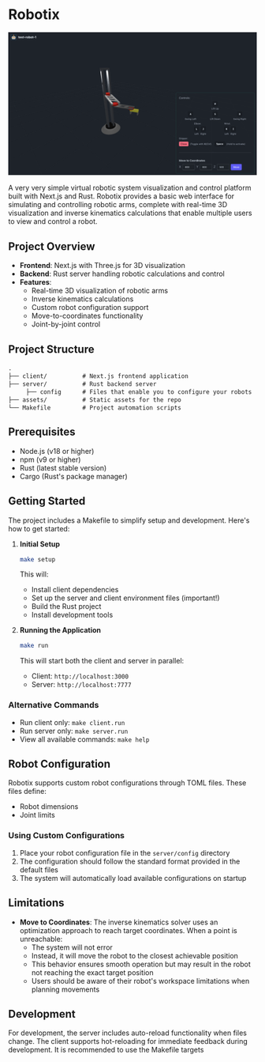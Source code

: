 # Robotix

![Robotix Screenshot](assets/robotix_screenshot.png)

A very very simple virtual robotic system visualization and control platform built with Next.js and Rust. Robotix provides a basic web interface for simulating and controlling robotic arms, complete with real-time 3D visualization and inverse kinematics calculations that enable multiple users to view and control a robot.

## Project Overview

- **Frontend**: Next.js with Three.js for 3D visualization
- **Backend**: Rust server handling robotic calculations and control
- **Features**:
  - Real-time 3D visualization of robotic arms
  - Inverse kinematics calculations
  - Custom robot configuration support
  - Move-to-coordinates functionality
  - Joint-by-joint control

## Project Structure

```
.
├── client/          # Next.js frontend application
├── server/          # Rust backend server
     ├── config      # Files that enable you to configure your robots
├── assets/          # Static assets for the repo
└── Makefile         # Project automation scripts
```

## Prerequisites

- Node.js (v18 or higher)
- npm (v9 or higher)
- Rust (latest stable version)
- Cargo (Rust's package manager)

## Getting Started

The project includes a Makefile to simplify setup and development. Here's how to get started:

1. **Initial Setup**
   ```bash
   make setup
   ```
   This will:
   - Install client dependencies
   - Set up the server and client environment files (important!)
   - Build the Rust project
   - Install development tools

2. **Running the Application**
   ```bash
   make run
   ```
   This will start both the client and server in parallel:
   - Client: `http://localhost:3000`
   - Server: `http://localhost:7777`

### Alternative Commands

- Run client only: `make client.run`
- Run server only: `make server.run`
- View all available commands: `make help`

## Robot Configuration

Robotix supports custom robot configurations through TOML files. These files define:
- Robot dimensions
- Joint limits

### Using Custom Configurations

1. Place your robot configuration file in the `server/config` directory
2. The configuration should follow the standard format provided in the default files
3. The system will automatically load available configurations on startup

## Limitations

- **Move to Coordinates**: The inverse kinematics solver uses an optimization approach to reach target coordinates. When a point is unreachable:
  - The system will not error
  - Instead, it will move the robot to the closest achievable position
  - This behavior ensures smooth operation but may result in the robot not reaching the exact target position
  - Users should be aware of their robot's workspace limitations when planning movements

## Development

For development, the server includes auto-reload functionality when files change. The client supports hot-reloading for immediate feedback during development. It is recommended to use the Makefile targets

